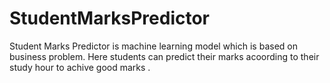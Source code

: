 # StudentMarksPredictor
Student Marks Predictor is machine learning model which is based on business problem.
Here students can predict their marks acoording to their study hour to achive good marks .

